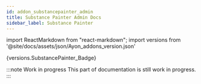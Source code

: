 ```yaml
---
id: addon_substancepainter_admin
title: Substance Painter Admin Docs
sidebar_label: Substance Painter
---
```

import ReactMarkdown from "react-markdown";
import versions from '@site/docs/assets/json/Ayon_addons_version.json'

<ReactMarkdown>
{versions.SubstancePainter_Badge}
</ReactMarkdown>

:::note Work in progress
This part of documentation is still work in progress.
:::
